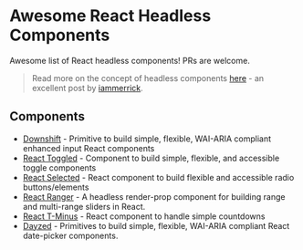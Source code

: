 # Awesome React Headless Components

Awesome list of React headless components! PRs are welcome.

> Read more on the concept of headless components [here](https://medium.com/merrickchristensen/headless-user-interface-components-565b0c0f2e18) - an excellent post by [iammerrick](https://github.com/iammerrick).

## Components

- [Downshift](https://github.com/paypal/downshift) - Primitive to build simple, flexible, WAI-ARIA compliant enhanced input React components
- [React Toggled](https://github.com/kentcdodds/react-toggled) - Component to build simple, flexible, and accessible toggle components
- [React Selected](https://github.com/jxom/react-selected) - React component to build flexible and accessible radio buttons/elements
- [React Ranger](https://github.com/react-tools/react-ranger) - A headless render-prop component for building range and multi-range sliders in React.
- [React T-Minus](https://github.com/jxom/react-t-minus) - React component to handle simple countdowns
- [Dayzed](https://github.com/deseretdigital/dayzed) - Primitives to build simple, flexible, WAI-ARIA compliant React date-picker components.
